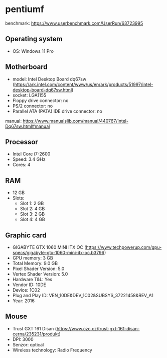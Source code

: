 # pentiumf

benchmark: https://www.userbenchmark.com/UserRun/63723995

## Operating system
- OS: Windows 11 Pro

## Motherboard
- model: Intel Desktop Board dq67sw (https://ark.intel.com/content/www/us/en/ark/products/51997/intel-desktop-board-dq67sw.html)
- socket: LGA1155
- Floppy drive connector: no
- PS/2 connector: no
- Parallel ATA (PATA) IDE drive connector: no

manual: https://www.manualslib.com/manual/440767/Intel-Dq67sw.html#manual

## Processor
- Intel Core i7-2600
- Speed: 3.4 GHz
- Cores: 4

## RAM
- 12 GB
- Slots:
    - Slot 1: 2 GB
    - Slot 2: 4 GB
    - Slot 3: 2 GB
    - Slot 4: 4 GB

## Graphic card
- GIGABYTE GTX 1060 MINI ITX OC (https://www.techpowerup.com/gpu-specs/gigabyte-gtx-1060-mini-itx-oc.b3796)
- GPU memory: 3 GB
- Total Memory: 9.0 GB
- Pixel Shader Version: 5.0
- Vertex Shader Version: 5.0
- Hardware T&L: Yes
- Vendor ID: 10DE
- Device: 1C02
- Plug and Play ID: VEN_10DE&DEV_1C02&SUBSYS_37221458&REV_A1
- Year: 2016

## Mouse
- Trust GXT 161 Disan (https://www.czc.cz/trust-gxt-161-disan-cerna/235231/produkt)
- DPI: 3000
- Senzor: optical
- Wireless technology: Radio Frequency